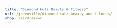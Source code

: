 ```yaml
---
title: "Diamond kutz Beauty & Fitness"
url: /greenville/diamond-kutz-beauty-and-fitness/
shop: hairdresser
---
```

